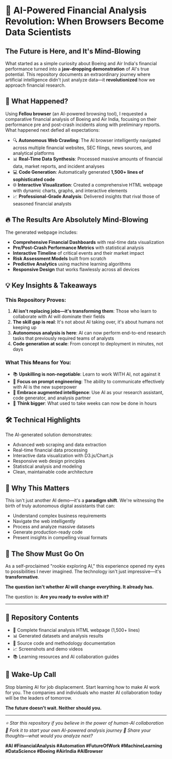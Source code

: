 # 🚀 AI-Powered Financial Analysis Revolution: When Browsers Become Data Scientists

## The Future is Here, and It's Mind-Blowing

What started as a simple curiosity about Boeing and Air India's financial performance turned into a **jaw-dropping demonstration** of AI's true potential. This repository documents an extraordinary journey where artificial intelligence didn't just analyze data—it **revolutionized** how we approach financial research.

## 🎯 What Happened?

Using **Fellou browser** (an AI-powered browsing tool), I requested a comparative financial analysis of Boeing and Air India, focusing on their performance pre and post-crash incidents along with preliminary reports. What happened next defied all expectations:

- 🔍 **Autonomous Web Crawling**: The AI browser intelligently navigated across multiple financial websites, SEC filings, news sources, and analytical platforms
- 📊 **Real-Time Data Synthesis**: Processed massive amounts of financial data, market reports, and incident analyses
- 💻 **Code Generation**: Automatically generated **1,500+ lines of sophisticated code**
- 🌐 **Interactive Visualization**: Created a comprehensive HTML webpage with dynamic charts, graphs, and interactive elements
- 📈 **Professional-Grade Analysis**: Delivered insights that rival those of seasoned financial analysts

## 🔥 The Results Are Absolutely Mind-Blowing

The generated webpage includes:
- **Comprehensive Financial Dashboards** with real-time data visualization
- **Pre/Post-Crash Performance Metrics** with statistical analysis
- **Interactive Timeline** of critical events and their market impact
- **Risk Assessment Models** built from scratch
- **Predictive Analytics** using machine learning algorithms
- **Responsive Design** that works flawlessly across all devices

## 💡 Key Insights & Takeaways

### This Repository Proves:
1. **AI isn't replacing jobs—it's transforming them**: Those who learn to collaborate with AI will dominate their fields
2. **The skill gap is real**: It's not about AI taking over, it's about humans not keeping up
3. **Autonomous analysis is here**: AI can now perform end-to-end research tasks that previously required teams of analysts
4. **Code generation at scale**: From concept to deployment in minutes, not days

### What This Means for You:
- 📚 **Upskilling is non-negotiable**: Learn to work WITH AI, not against it
- 🎯 **Focus on prompt engineering**: The ability to communicate effectively with AI is the new superpower
- 💼 **Embrace augmented intelligence**: Use AI as your research assistant, code generator, and analysis partner
- 🚀 **Think bigger**: What used to take weeks can now be done in hours

## 🛠️ Technical Highlights

The AI-generated solution demonstrates:
- Advanced web scraping and data extraction
- Real-time financial data processing
- Interactive data visualization with D3.js/Chart.js
- Responsive web design principles
- Statistical analysis and modeling
- Clean, maintainable code architecture

## 🌟 Why This Matters

This isn't just another AI demo—it's a **paradigm shift**. We're witnessing the birth of truly autonomous digital assistants that can:
- Understand complex business requirements
- Navigate the web intelligently
- Process and analyze massive datasets
- Generate production-ready code
- Present insights in compelling visual formats

## 🎪 The Show Must Go On

As a self-proclaimed "rookie exploring AI," this experience opened my eyes to possibilities I never imagined. The technology isn't just impressive—it's **transformative**. 

**The question isn't whether AI will change everything. It already has.**

The question is: **Are you ready to evolve with it?**

---

## 📁 Repository Contents
- 📄 Complete financial analysis HTML webpage (1,500+ lines)
- 📊 Generated datasets and analysis results
- 🔧 Source code and methodology documentation
- 📈 Screenshots and demo videos
- 📚 Learning resources and AI collaboration guides

## 🚨 Wake-Up Call

Stop blaming AI for job displacement. Start learning how to make AI work for you. The companies and individuals who master AI collaboration today will be the leaders of tomorrow.

**The future doesn't wait. Neither should you.**

---

*⭐ Star this repository if you believe in the power of human-AI collaboration*
*🔄 Fork it to start your own AI-powered analysis journey*
*💬 Share your thoughts—what would you analyze next?*

**#AI #FinancialAnalysis #Automation #FutureOfWork #MachineLearning #DataScience #Boeing #AirIndia #AIBrowser**
